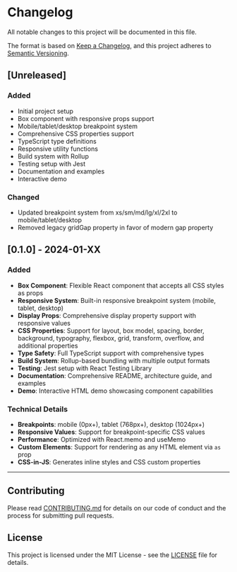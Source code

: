 # Changelog

All notable changes to this project will be documented in this file.

The format is based on [Keep a Changelog](https://keepachangelog.com/en/1.0.0/),
and this project adheres to [Semantic Versioning](https://semver.org/spec/v2.0.0.html).

## [Unreleased]

### Added
- Initial project setup
- Box component with responsive props support
- Mobile/tablet/desktop breakpoint system
- Comprehensive CSS properties support
- TypeScript type definitions
- Responsive utility functions
- Build system with Rollup
- Testing setup with Jest
- Documentation and examples
- Interactive demo

### Changed
- Updated breakpoint system from xs/sm/md/lg/xl/2xl to mobile/tablet/desktop
- Removed legacy gridGap property in favor of modern gap property

## [0.1.0] - 2024-01-XX

### Added
- **Box Component**: Flexible React component that accepts all CSS styles as props
- **Responsive System**: Built-in responsive breakpoint system (mobile, tablet, desktop)
- **Display Props**: Comprehensive display property support with responsive values
- **CSS Properties**: Support for layout, box model, spacing, border, background, typography, flexbox, grid, transform, overflow, and additional properties
- **Type Safety**: Full TypeScript support with comprehensive types
- **Build System**: Rollup-based bundling with multiple output formats
- **Testing**: Jest setup with React Testing Library
- **Documentation**: Comprehensive README, architecture guide, and examples
- **Demo**: Interactive HTML demo showcasing component capabilities

### Technical Details
- **Breakpoints**: mobile (0px+), tablet (768px+), desktop (1024px+)
- **Responsive Values**: Support for breakpoint-specific CSS values
- **Performance**: Optimized with React.memo and useMemo
- **Custom Elements**: Support for rendering as any HTML element via `as` prop
- **CSS-in-JS**: Generates inline styles and CSS custom properties

---

## Contributing

Please read [CONTRIBUTING.md](CONTRIBUTING.md) for details on our code of conduct and the process for submitting pull requests.

## License

This project is licensed under the MIT License - see the [LICENSE](LICENSE) file for details.
